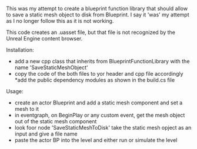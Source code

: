 This  was my attempt to create a blueprint function library that should allow to save a static mesh object to disk from Blueprint. 
I say it 'was' my attempt as I no longer follow this as it is not working. 

This code creates an .uasset file, but that file is not recognized by the Unreal Engine content browser.


Installation:

* add a new cpp class that inherits from BlueprintFunctionLibrary with the name 'SaveStaticMeshObject'
* copy the code of the both files to yor header and cpp file accordingly
*add the public dependency modules as shown in the build.cs file


Usage:

* create an actor Blueprint and add a static mesh component and set a mesh to it
* in eventgraph, on BeginPlay or any custom event, get the mesh object out of the static mesh component
* look foor node 'SaveStaticMeshToDisk' take the static mesh opject as an input and give a file name
* paste the actor BP into the level and either run or simulate the level





